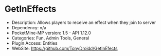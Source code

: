 # GetInEffects
* Description: Allows players to receive an effect when they join to server
* Dependency: n/a
* PocketMine-MP version: 1.5 - API 1.12.0
* Categories: Fun, Admin Tools, General
* Plugin Access: Entities
* WebSite: https://github.com/TonyDroidd/GetInEfects
<br>
<br>
